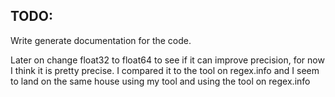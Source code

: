 TODO:
-----

Write generate documentation for the code.

Later on change float32 to float64 to see if it can improve precision, for now I think it 
is pretty precise. I compared it to the tool on regex.info and I seem to land on the same 
house using my tool and using the tool on regex.info


